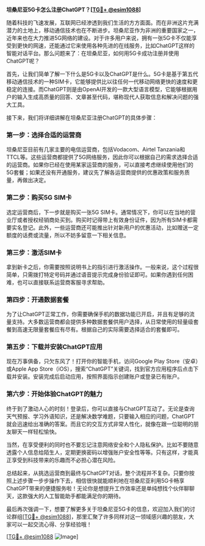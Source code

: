 **坦桑尼亚5G卡怎么注册ChatGPT？[[TG💪+ @esim1088](https://t.me/s/esim1088)]**

随着科技的飞速发展，互联网已经渗透到我们生活的方方面面。而在非洲这片充满潜力的土地上，移动通信技术也在不断进步。坦桑尼亚作为非洲的重要国家之一，近年来也在大力推进5G网络的建设。对于许多用户来说，拥有一张5G卡不仅能享受到更快的网速，还能通过它来使用各种先进的在线服务，比如ChatGPT这样的智能对话平台。那么问题来了：在坦桑尼亚，如何用5G卡成功注册并使用ChatGPT呢？

首先，让我们简单了解一下什么是5G卡以及ChatGPT是什么。5G卡是基于第五代移动通信技术的一种SIM卡，它能够提供比以往任何一代移动网络更快的速度和更稳定的连接。而ChatGPT则是由OpenAI开发的一款大型语言模型，它能够根据用户的输入生成高质量的回答、文章甚至代码，堪称现代人获取信息和解决问题的强大工具。

接下来，我们将详细讲解在坦桑尼亚注册ChatGPT的具体步骤：

### **第一步：选择合适的运营商**
坦桑尼亚目前有几家主要的电信运营商，包括Vodacom、Airtel Tanzania和TTCL等。这些运营商都提供了5G网络服务，因此你可以根据自己的需求选择合适的运营商。如果你已经在使用某家运营商的服务，可以直接考虑继续使用他们的5G套餐；如果还没有开通服务，建议先了解各运营商提供的优惠政策和服务质量，再做出决定。

### **第二步：购买5G SIM卡**
选定运营商后，下一步就是购买一张5G SIM卡。通常情况下，你可以在当地的营业厅或者授权经销商处买到。购买时记得带上有效身份证件，因为所有SIM卡都需要实名登记。此外，一些运营商还可能推出针对新用户的优惠活动，比如赠送一定额度的话费或流量，所以不妨多留意一下相关信息。

### **第三步：激活SIM卡**
拿到新卡之后，你需要按照说明书上的指引进行激活操作。一般来说，这个过程很简单，只需拨打特定号码并通过语音提示完成身份验证即可。如果你遇到任何困难，也可以直接联系运营商客服寻求帮助。

### **第四步：开通数据套餐**
为了让ChatGPT正常工作，你需要确保手机的数据功能已开启，并且有足够的流量支持。大多数运营商都会提供多种数据套餐供用户选择，从日常使用的轻量级套餐到高速无限量套餐应有尽有。根据自己的实际需要选择适合的套餐即可。

### **第五步：下载并安装ChatGPT应用**
现在万事俱备，只欠东风了！打开你的智能手机，访问Google Play Store（安卓）或Apple App Store（iOS），搜索“ChatGPT”关键词，找到官方应用程序后点击下载并安装。安装完成后启动应用，按照界面指示创建账户或登录已有账户。

### **第六步：开始体验ChatGPT的魅力**
终于到了激动人心的时刻！登录后，你可以直接与ChatGPT互动了。无论是查询天气预报、学习外语知识，还是解决数学难题，只要输入相应的问题，ChatGPT就会迅速给出准确的答案。而且它的交互方式非常人性化，就像在跟一位聪明的朋友聊天一样轻松愉快。

当然，在享受便利的同时也不要忘记注意网络安全和个人隐私保护。比如不要随意透露个人信息给陌生人，定期更换密码以增强账户安全性等等。只有这样，才能真正享受到科技带来的乐趣而不必担心潜在风险。

总结起来，从挑选运营商到最终与ChatGPT对话，整个流程并不复杂。只要你按照上述步骤一步步操作下去，相信很快就能顺利地在坦桑尼亚利用5G卡畅享ChatGPT带来的便捷服务啦！无论你是想提升工作效率还是单纯想找个伙伴聊聊天，这款强大的人工智能助手都能满足你的期待。

最后再次强调一下，想要了解更多关于坦桑尼亚5G卡的信息，欢迎加入我们的讨论群组[[TG💪+ @esim1088](https://t.me/s/esim1088)]，那里汇聚了许多同样对这一领域感兴趣的朋友，大家可以一起交流心得、分享经验哦！

[[TG💪+ @esim1088](https://t.me/s/esim1088) ![Image](https://i.postimg.cc/4NQfJmqS/Snipaste-2025-05-13-00-14-12.png)]